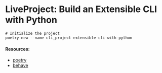 # LiveProject: Build an Extensible CLI with Python


```shell
# Initialize the project
poetry new --name cli_project extensible-cli-with-python
```

#### Resources:
- [poetry](https://python-poetry.org/docs/)
- [behave](https://behave.readthedocs.io/en/latest/tutorial.html)
